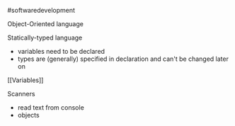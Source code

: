 #softwaredevelopment 

Object-Oriented language

Statically-typed language
- variables need to be declared
- types are (generally) specified in declaration and can't be changed later on

[[Variables]]

Scanners
- read text from console
- objects

